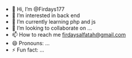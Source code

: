 - 👋 Hi, I’m @Firdays177
- 👀 I’m interested in back end
- 🌱 I’m currently learning php and js
- 💞️ I’m looking to collaborate on ...
- 📫 How to reach me firdaysalfatah@gmail.com
- 😄 Pronouns: ...
- ⚡ Fun fact: ...

<!---
Firdays177/Firdays177 is a ✨ special ✨ repository because its `README.md` (this file) appears on your GitHub profile.
You can click the Preview link to take a look at your changes.
--->
